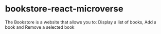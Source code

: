 # bookstore-react-microverse
The Bookstore is a website that allows you to:  Display a list of books, Add a book and Remove a selected book
